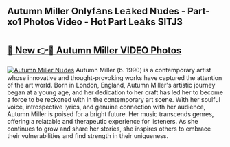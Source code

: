 ## Autumn Miller Onlyf𝚊ns Le𝚊ked N𝚞des - Part-xo1 Photos Video - Hot Part Le𝚊ks SITJ3

# <h2><a href="http://ab14689.deff.icu/?id=Autumn+Miller">🔗 New 👉🔴 Autumn Miller VIDEO Photos</a></h2>

[![Autumn Miller N𝚞des](https://i.imgur.com/rIISA9y.gif)](http://ab14689.deff.icu/?id=Autumn+Miller)
Autumn Miller (b. 1990) is a contemporary artist whose innovative and thought-provoking works have captured the attention of the art world. Born in London, England, Autumn Miller's artistic journey began at a young age, and her dedication to her craft has led her to become a force to be reckoned with in the contemporary art scene. With her soulful voice, introspective lyrics, and genuine connection with her audience, Autumn Miller is poised for a bright future. Her music transcends genres, offering a relatable and therapeutic experience for listeners. As she continues to grow and share her stories, she inspires others to embrace their vulnerabilities and find strength in their uniqueness.
